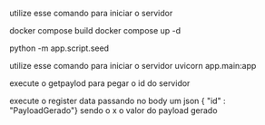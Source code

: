 utilize esse comando para iniciar o servidor 

docker compose build 
docker compose up -d

python -m app.script.seed

utilize esse comando para iniciar o servidor 
uvicorn app.main:app

execute o getpaylod para pegar o id do servidor

execute o register data passando no body um json { "id" : "PayloadGerado"} sendo o x o valor do payload gerado